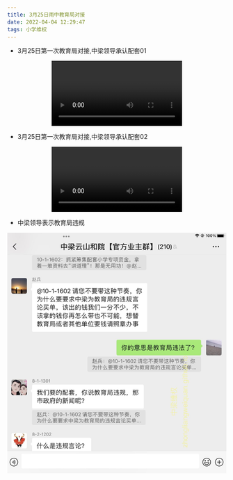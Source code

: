 ```yaml
---
title: 3月25日雨中教育局对接
date: 2022-04-04 12:29:47
tags: 小学维权
---
```


- 3月25日第一次教育局对接,中梁领导承认配套01

<video src="/3月25日雨中教育局对接/第一次教育局中梁领导承认配套01.mp4" controls="controls" style="max-width: 100%; display: block; margin-left: auto; margin-right: auto;">
your browser does not support the video tag
</video>


- 3月25日第一次教育局对接,中梁领导承认配套02

<video src="/3月25日雨中教育局对接/第一次教育局中梁领导承认配套02.mp4" controls="controls" style="max-width: 100%; display: block; margin-left: auto; margin-right: auto;">
your browser does not support the video tag
</video>

- 中梁领导表示教育局违规

![中梁2021国庆7重礼](./3月25日雨中教育局对接/中梁领导表示教育局违规.jpg)
